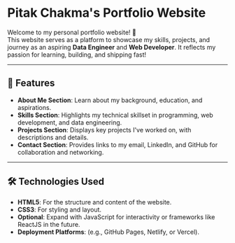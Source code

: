 # Pitak Chakma's Portfolio Website

Welcome to my personal portfolio website! 🎉  
This website serves as a platform to showcase my skills, projects, and journey as an aspiring **Data Engineer** and **Web Developer**. It reflects my passion for learning, building, and shipping fast!

---

## 🌟 Features

- **About Me Section**: Learn about my background, education, and aspirations.
- **Skills Section**: Highlights my technical skillset in programming, web development, and data engineering.
- **Projects Section**: Displays key projects I've worked on, with descriptions and details.
- **Contact Section**: Provides links to my email, LinkedIn, and GitHub for collaboration and networking.

---

## 🛠️ Technologies Used

- **HTML5**: For the structure and content of the website.
- **CSS3**: For styling and layout.
- **Optional**: Expand with JavaScript for interactivity or frameworks like ReactJS in the future.
- **Deployment Platforms**: (e.g., GitHub Pages, Netlify, or Vercel).
